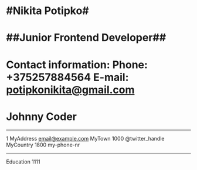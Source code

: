 #Nikita Potipko#
============
##Junior Frontend Developer##
============
Contact information:
Phone: +375257884564
E-mail: potipkonikita@gmail.com 
============

Johnny Coder
============

-------------------     ----------------------------
1 MyAddress                        email@example.com
MyTown 1000                          @twitter_handle
MyCountry                           1800 my-phone-nr
-------------------     ----------------------------

Education
1111